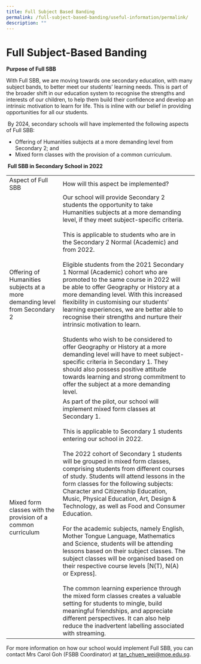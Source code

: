 ```yaml
---
title: Full Subject Based Banding
permalink: /full-subject-based-banding/useful-information/permalink/
description: ""
---
```

Full Subject-Based Banding
==========================

**Purpose of Full SBB**  

With Full SBB, we are moving towards one secondary education, with many subject bands, to better meet our students’ learning needs. This is part of the broader shift in our education system to recognise the strengths and interests of our children, to help them build their confidence and develop an intrinsic motivation to learn for life. This is inline with our belief in providing opportunities for all our students.

 By 2024, secondary schools will have implemented the following aspects of Full SBB:

*   Offering of Humanities subjects at a more demanding level from Secondary 2; and
*   Mixed form classes with the provision of a common curriculum.  
      
    

 **Full SBB in Secondary School in 2022**

|  |  |  |
|---|---|---|
| Aspect of Full SBB | How will this aspect be implemented? |  |
| Offering of Humanities subjects at a more demanding level from Secondary 2 | Our school will provide Secondary 2 students the opportunity to take Humanities subjects at a more demanding level, if they meet subject-specific criteria.<br> <br>This is applicable to students who are in the Secondary 2 Normal (Academic) and from 2022.<br> <br>Eligible students from the 2021 Secondary 1 Normal (Academic) cohort who are promoted to the same course in 2022 will be able to offer Geography or History at a more demanding level. With this increased flexibility in customising our students’ learning experiences, we are better able to recognise their strengths and nurture their intrinsic motivation to learn.<br> <br>Students who wish to be considered to offer Geography or History at a more demanding level will have to meet subject-specific criteria in Secondary 1. They should also possess positive attitude towards learning and strong commitment to offer the subject at a more demanding level.<br>  |  |
| Mixed form classes with the provision of a common curriculum | As part of the pilot, our school will implement mixed form classes at Secondary 1.<br> <br>This is applicable to Secondary 1 students entering our school in 2022.<br> <br>The 2022 cohort of Secondary 1 students will be grouped in mixed form classes, comprising students from different courses of study. Students will attend lessons in the form classes for the following subjects: Character and Citizenship Education, Music, Physical Education, Art, Design & Technology, as well as Food and Consumer Education.<br> <br>For the academic subjects, namely English, Mother Tongue Language, Mathematics and Science, students will be attending lessons based on their subject classes.  The subject classes will be organised based on their respective course levels [N(T), N(A) or Express].<br> <br>The common learning experience through the mixed form classes creates a valuable setting for students to mingle, build meaningful friendships, and appreciate different perspectives. It can also help reduce the inadvertent labelling associated with streaming.  |  |

For more information on how our school would implement Full SBB, you can contact Mrs Carol Goh (FSBB Coordinator) at [tan\_chuen\_wei@moe.edu.sg](mailto:tan_chuen_wei@moe.edu.sg).